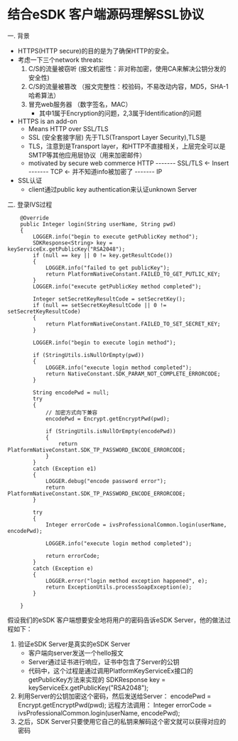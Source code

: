 # 结合eSDK 客户端源码理解SSL协议

一. 背景

- HTTPS(HTTP secure)的目的是为了确保HTTP的安全。
- 考虑一下三个network threats:
  1. C/S的流量被窃听 (报文机密性：非对称加密，使用CA来解决公钥分发的安全性)
  2. C/S的流量被篡改 （报文完整性：校验码，不易改动内容，MD5，SHA-1哈希算法）
  3. 冒充web服务器 （数字签名，MAC）
     - 其中1属于Encryption的问题，2,3属于Identification的问题
- HTTPS is an add-on
  - Means HTTP over SSL/TLS
  - SSL (安全套接字层) 先于TLS(Transport Layer Security),TLS是
  - TLS，注意到是Transport layer，和HTTP不直接相关，上层完全可以是SMTP等其他应用层协议（用来加密邮件）
  - motivated  by secure web commerce
        HTTP
        -------
        SSL/TLS   <- Insert
        -------
        TCP       <- 并不知道info被加密了
        -------
        IP
- SSL认证
  - client通过public key authentication来认证unknown Server

二. 登录IVS过程

    	@Override
        public Integer login(String userName, String pwd)
        {
            LOGGER.info("begin to execute getPublicKey method");
            SDKResponse<String> key = keyServiceEx.getPublicKey("RSA2048");
            if (null == key || 0 != key.getResultCode())
            {
                LOGGER.info("failed to get publicKey");
                return PlatformNativeConstant.FAILED_TO_GET_PUTLIC_KEY;
            }
            LOGGER.info("execute getPublicKey method completed");
            
            Integer setSecretKeyResultCode = setSecretKey();
            if (null == setSecretKeyResultCode || 0 != setSecretKeyResultCode)
            {
                return PlatformNativeConstant.FAILED_TO_SET_SECRET_KEY;
            }
            
            LOGGER.info("begin to execute login method");
            
            if (StringUtils.isNullOrEmpty(pwd))
            {
                LOGGER.info("execute login method completed");
                return NativeConstant.SDK_PARAM_NOT_COMPLETE_ERRORCODE;
            }
            
            String encodePwd = null;
            try
            {
                // 加密方式向下兼容
                encodePwd = Encrypt.getEncryptPwd(pwd);
                
                if (StringUtils.isNullOrEmpty(encodePwd))
                {
                    return PlatformNativeConstant.SDK_TP_PASSWORD_ENCODE_ERRORCODE;
                }
            }
            catch (Exception e1)
            {
                LOGGER.debug("encode password error");
                return PlatformNativeConstant.SDK_TP_PASSWORD_ENCODE_ERRORCODE;
            }
            
            try
            {
                Integer errorCode = ivsProfessionalCommon.login(userName, encodePwd);
                
                LOGGER.info("execute login method completed");
                
                return errorCode;
            }
            catch (Exception e)
            {
                LOGGER.error("login method exception happened", e);
                return ExceptionUtils.processSoapException(e);
            }
            
        }

假设我们的eSDK 客户端想要安全地将用户的密码告诉eSDK Server，他的做法过程如下：

1. 验证eSDK Server是真实的eSDK Server
   - 客户端向server发送一个hello报文
   - Server通过证书进行响应，证书中包含了Server的公钥
   - 代码中，这个过程是通过调用PlatformKeyServiceEx接口的getPublicKey方法来实现的
          SDKResponse<String> key = keyServiceEx.getPublicKey("RSA2048");
2. 利用Server的公钥加密这个密码，然后发送给Server：
       encodePwd = Encrypt.getEncryptPwd(pwd);
   远程方法调用：
       Integer errorCode = ivsProfessionalCommon.login(userName, encodePwd);
3. 之后，SDK Server只要使用它自己的私钥来解码这个密文就可以获得对应的密码


